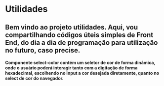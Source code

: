 # Utilidades

## Bem vindo ao projeto utilidades. Aqui, vou compartilhando códigos úteis simples de Front End, do dia a dia de programação para utilização no futuro, caso precise.

#### Componente select-color contém um seletor de cor de forma dinâmica, onde o usuário poderá interagir tanto com a digitação de forma hexadecimal, escolhendo no input a cor desejada diretamente, quanto no select de cor do navegador.
